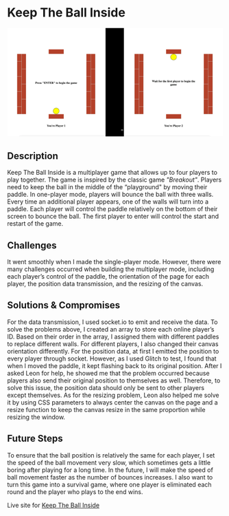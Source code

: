 # Keep The Ball Inside
![Preview](https://github.com/Sonnyyy77/abc-student-repo/blob/master/projects/project-C/i_gif.GIF)

## Description
Keep The Ball Inside is a multiplayer game that allows up to four players to play together. The game is inspired by the classic game *"Breakout"*. Players need to keep the ball in the middle of the “playground" by moving their paddle. In one-player mode, players will bounce the ball with three walls. Every time an additional player appears, one of the walls will turn into a paddle. Each player will control the paddle relatively on the bottom of their screen to bounce the ball.  The first player to enter will control the start and restart of the game.

## Challenges
It went smoothly when I made the single-player mode. However, there were many challenges occurred when building the multiplayer mode, including each player’s control of the paddle, the orientation of the page for each player, the position data transmission, and the resizing of the canvas.

## Solutions & Compromises
For the data transmission, I used socket.io to emit and receive the data. To solve the problems above, I created an array to store each online player’s ID. Based on their order in the array, I assigned them with different paddles to replace different walls. For different players, I also changed their canvas orientation differently. For the position data, at first I emitted the position to every player through socket. However, as I used Glitch to test, I found that when I moved the paddle, it kept flashing back to its original position. After I asked Leon for help, he showed me that the problem occurred because players also send their original position to themselves as well. Therefore, to solve this issue, the position data should only be sent to other players except themselves. As for the resizing problem, Leon also helped me solve it by using CSS parameters to always center the canvas on the page and a resize function to keep the canvas resize in the same proportion while resizing the window.

## Future Steps
To ensure that the ball position is relatively the same for each player, I set the speed of the ball movement very slow, which sometimes gets a little boring after playing for a long time. In the future, I will make the speed of ball movement faster as the number of bounces increases. I also want to turn this game into a survival game, where one player is eliminated each round and the player who plays to the end wins.

Live site for [Keep The Ball Inside](https://sonny-breakout-test2.glitch.me/)
